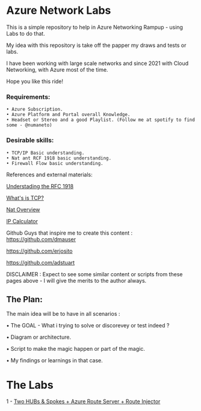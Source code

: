 # Azure Network Labs

This is a simple repository to help in Azure Networking Rampup - using Labs to do that. 

My idea with this repository is take off the papper my draws and tests or labs. 

I have been working with large scale networks and since 2021 with Cloud Networking, with Azure most of the time. 

Hope you like this ride! 

### Requirements: 
    • Azure Subscription. 
    • Azure Platform and Portal overall Knowledge.
    • Headset or Stereo and a good Playlist. (Follow me at spotify to find some - @numaneto)
    
### Desirable skills: 
    • TCP/IP Basic understanding. 
    • Nat ant RCF 1918 basic understanding. 
    • Firewall Flow basic understanding. 

References and external materials:

[Understading the RFC 1918](https://www.youtube.com/watch?v=WctFEaaWCMg)

[What's is TCP?](https://www.youtube.com/watch?v=CRdL1PcherM)

[Nat Overview](https://www.youtube.com/watch?v=wg8Hosr20yw)

[IP Calculator](https://jodies.de/ipcalc)

Github Guys that inspire me to create this content : 
https://github.com/dmauser

https://github.com/erjosito

https://github.com/adstuart

DISCLAIMER : Expect to see some similar content or scripts from these pages above - I will give the merits to the author always.  


## The Plan:

The main idea will be to have in all scenarios : 

• The GOAL -  What i trying to solve or discorevey or test indeed ? 

• Diagram or architecture. 

• Script to make the magic happen or part of the magic. 

• My findings or learnings in that case. 


# The Labs
1 - [Two HUBs & Spokes + Azure Route Server + Route Injector](Mhub_Spokes_ARS_Injector)
